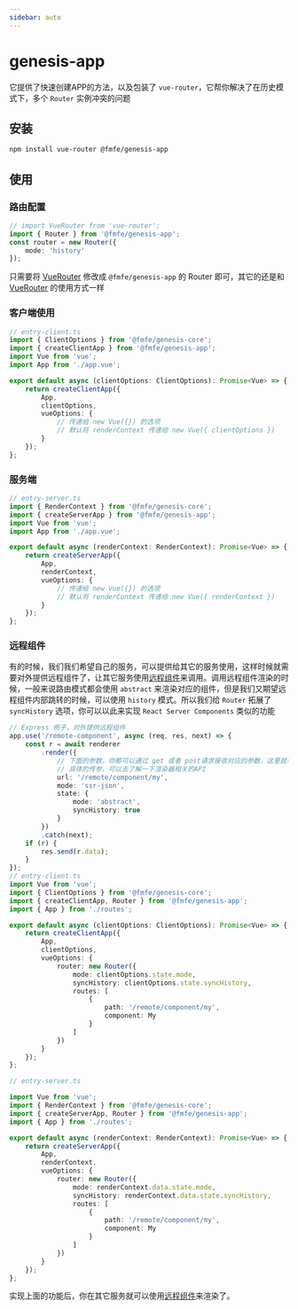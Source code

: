 ```yaml
---
sidebar: auto
---
```

# genesis-app
它提供了快速创建APP的方法，以及包装了 `vue-router`，它帮你解决了在历史模式下，多个 `Router` 实例冲突的问题

## 安装
```bash
npm install vue-router @fmfe/genesis-app
```

## 使用
### 路由配置
```ts
// import VueRouter from 'vue-router';
import { Router } from '@fmfe/genesis-app';
const router = new Router({
    mode: 'history'
});
```
只需要将 [VueRouter](https://github.com/vuejs/vue-router) 修改成 `@fmfe/genesis-app` 的 Router 即可，其它的还是和 [VueRouter](https://github.com/vuejs/vue-router) 的使用方式一样
### 客户端使用
```ts
// entry-client.ts
import { ClientOptions } from '@fmfe/genesis-core';
import { createClientApp } from '@fmfe/genesis-app';
import Vue from 'vue';
import App from './app.vue';

export default async (clientOptions: ClientOptions): Promise<Vue> => {
    return createClientApp({
        App,
        clientOptions,
        vueOptions: {
            // 传递给 new Vue({}) 的选项
            // 默认将 renderContext 传递给 new Vue({ clientOptions })
        }
    });
};

```
### 服务端
```ts
// entry-server.ts
import { RenderContext } from '@fmfe/genesis-core';
import { createServerApp } from '@fmfe/genesis-app';
import Vue from 'vue';
import App from './app.vue';

export default async (renderContext: RenderContext): Promise<Vue> => {
    return createServerApp({
        App,
        renderContext,
        vueOptions: {
            // 传递给 new Vue({}) 的选项
            // 默认将 renderContext 传递给 new Vue({ renderContext })
        }
    });
};

```

### 远程组件  
有的时候，我们我们希望自己的服务，可以提供给其它的服务使用，这样时候就需要对外提供远程组件了，让其它服务使用[远程组件](/remote/)来调用。调用远程组件渲染的时候，一般来说路由模式都会使用 `abstract` 来渲染对应的组件，但是我们又期望远程组件内部跳转的时候，可以使用 `history` 模式。所以我们给 `Router` 拓展了 `syncHistory` 选项，你可以以此来实现 `React Server Components` 类似的功能
```ts
// Express 例子，对外提供远程组件
app.use('/remote-component', async (req, res, next) => {
    const r = await renderer
        .render({
            // 下面的参数，你都可以通过 get 或者 post请求接收对应的参数，这里就不多作介绍
            // 具体的传参，可以去了解一下渲染器相关的API
            url: '/remote/component/my',
            mode: 'ssr-json',
            state: {
                mode: 'abstract',
                syncHistory: true
            }
        })
        .catch(next);
    if (r) {
        res.send(r.data);
    }
});
// entry-client.ts
import Vue from 'vue';
import { ClientOptions } from '@fmfe/genesis-core';
import { createClientApp, Router } from '@fmfe/genesis-app';
import { App } from './routes';

export default async (clientOptions: ClientOptions): Promise<Vue> => {
    return createClientApp({
        App,
        clientOptions,
        vueOptions: {
            router: new Router({
                mode: clientOptions.state.mode,
                syncHistory: clientOptions.state.syncHistory,
                routes: [
                    {
                        path: '/remote/component/my',
                        component: My
                    }
                ]
            })
        }
    });
};

// entry-server.ts

import Vue from 'vue';
import { RenderContext } from '@fmfe/genesis-core';
import { createServerApp, Router } from '@fmfe/genesis-app';
import { App } from './routes';

export default async (renderContext: RenderContext): Promise<Vue> => {
    return createServerApp({
        App,
        renderContext,
        vueOptions: {
            router: new Router({
                mode: renderContext.data.state.mode,
                syncHistory: renderContext.data.state.syncHistory,
                routes: [
                    {
                        path: '/remote/component/my',
                        component: My
                    }
                ]
            })
        }
    });
};

```
实现上面的功能后，你在其它服务就可以使用[远程组件](/remote/)来渲染了。
